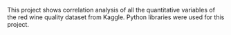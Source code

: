 This project shows correlation analysis of all the quantitative variables of 
the red wine quality dataset from Kaggle. Python libraries were used for this 
project.
